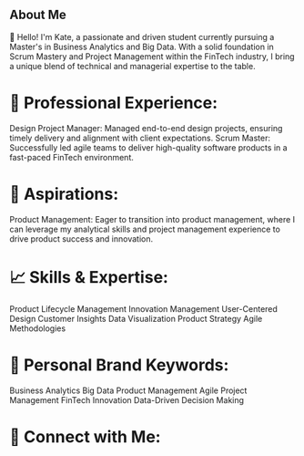 ## About Me

👋 Hello! I'm Kate, a passionate and driven student currently pursuing a Master's in Business Analytics and Big Data. With a solid foundation in Scrum Mastery and Project Management within the FinTech industry, I bring a unique blend of technical and managerial expertise to the table.

# 💼 Professional Experience:

Design Project Manager: Managed end-to-end design projects, ensuring timely delivery and alignment with client expectations.
Scrum Master: Successfully led agile teams to deliver high-quality software products in a fast-paced FinTech environment.


# 🎯 Aspirations:

Product Management: Eager to transition into product management, where I can leverage my analytical skills and project management experience to drive product success and innovation.

# 📈 Skills & Expertise:

Product Lifecycle Management
Innovation Management
User-Centered Design
Customer Insights
Data Visualization
Product Strategy
Agile Methodologies

# 🌟 Personal Brand Keywords:

Business Analytics
Big Data
Product Management
Agile Project Management
FinTech Innovation
Data-Driven Decision Making

# 🔗 Connect with Me:
<a href= https://www.linkedin.com/in/karaket-singthong > 


<!--
**KateKaraket/KateKaraket** is a ✨ _special_ ✨ repository because its `README.md` (this file) appears on your GitHub profile.

Here are some ideas to get you started:

🔭 I’m currently studying Business Analytics and Big Data
- 🌱 I’m currently learning ...
- 👯 I’m looking to collaborate on ...
- 🤔 I’m looking for help with ...
- 💬 Ask me about ...
- 📫 How to reach me: ...
- 😄 Pronouns: ...
- ⚡ Fun fact: ...
-->
